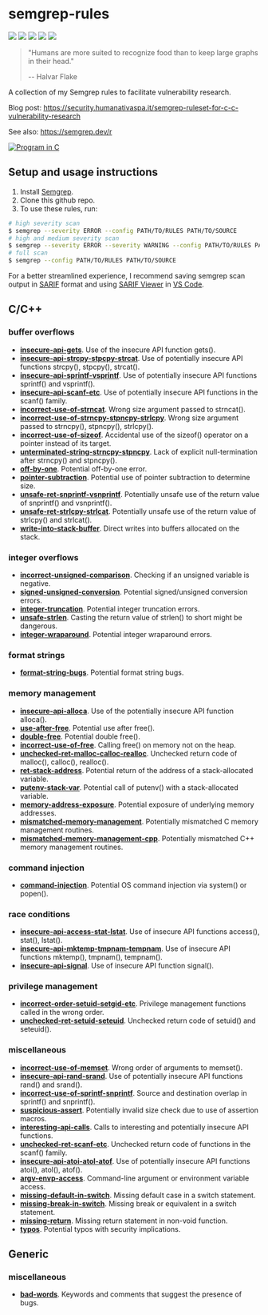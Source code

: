 # semgrep-rules
[![](https://img.shields.io/github/stars/0xdea/semgrep-rules.svg?color=yellow)](https://github.com/0xdea/semgrep-rules)
[![](https://img.shields.io/github/forks/0xdea/semgrep-rules.svg?color=green)](https://github.com/0xdea/semgrep-rules)
[![](https://img.shields.io/github/watchers/0xdea/semgrep-rules.svg?color=red)](https://github.com/0xdea/semgrep-rules)
[![](https://img.shields.io/badge/twitter-%400xdea-blue.svg)](https://twitter.com/0xdea)
[![](https://img.shields.io/badge/mastodon-%40raptor-purple.svg)](https://infosec.exchange/@raptor)

> "Humans are more suited to recognize food than to keep large graphs in their head." 
> 
> -- Halvar Flake

A collection of my Semgrep rules to facilitate vulnerability research.

Blog post: https://security.humanativaspa.it/semgrep-ruleset-for-c-c-vulnerability-research

See also: https://semgrep.dev/r

[![Program in C](https://img.youtube.com/vi/tas0O586t80/sddefault.jpg)](https://www.youtube.com/embed/tas0O586t80)

## Setup and usage instructions

1. Install [Semgrep](https://semgrep.dev/docs/getting-started/). 
2. Clone this github repo.
3. To use these rules, run:

```sh
# high severity scan
$ semgrep --severity ERROR --config PATH/TO/RULES PATH/TO/SOURCE
# high and medium severity scan
$ semgrep --severity ERROR --severity WARNING --config PATH/TO/RULES PATH/TO/SOURCE
# full scan
$ semgrep --config PATH/TO/RULES PATH/TO/SOURCE
```

For a better streamlined experience, I recommend saving semgrep scan output in [SARIF](https://sarifweb.azurewebsites.net/) format and using [SARIF Viewer](https://marketplace.visualstudio.com/items?itemName=MS-SarifVSCode.sarif-viewer) in [VS Code](https://code.visualstudio.com/).

## C/C++

### buffer overflows
* [**insecure-api-gets**](https://github.com/0xdea/semgrep-rules/blob/main/c/insecure-api-gets.yaml). Use of the insecure API function gets().
* [**insecure-api-strcpy-stpcpy-strcat**](https://github.com/0xdea/semgrep-rules/blob/main/c/insecure-api-strcpy-stpcpy-strcat.yaml). Use of potentially insecure API functions strcpy(), stpcpy(), strcat().
* [**insecure-api-sprintf-vsprintf**](https://github.com/0xdea/semgrep-rules/blob/main/c/insecure-api-sprintf-vsprintf.yaml). Use of potentially insecure API functions sprintf() and vsprintf().
* [**insecure-api-scanf-etc**](https://github.com/0xdea/semgrep-rules/blob/main/c/insecure-api-scanf-etc.yaml). Use of potentially insecure API functions in the scanf() family.
* [**incorrect-use-of-strncat**](https://github.com/0xdea/semgrep-rules/blob/main/c/incorrect-use-of-strncat.yaml). Wrong size argument passed to strncat().
* [**incorrect-use-of-strncpy-stpncpy-strlcpy**](https://github.com/0xdea/semgrep-rules/blob/main/c/incorrect-use-of-strncpy-stpncpy-strlcpy.yaml). Wrong size argument passed to strncpy(), stpncpy(), strlcpy().
* [**incorrect-use-of-sizeof**](https://github.com/0xdea/semgrep-rules/blob/main/c/incorrect-use-of-sizeof.yaml). Accidental use of the sizeof() operator on a pointer instead of its target.
* [**unterminated-string-strncpy-stpncpy**](https://github.com/0xdea/semgrep-rules/blob/main/c/unterminated-string-strncpy-stpncpy.yaml). Lack of explicit null-termination after strncpy() and stpncpy().
* [**off-by-one**](https://github.com/0xdea/semgrep-rules/blob/main/c/off-by-one.yaml). Potential off-by-one error.
* [**pointer-subtraction**](https://github.com/0xdea/semgrep-rules/blob/main/c/pointer-subtraction.yaml). Potential use of pointer subtraction to determine size.
* [**unsafe-ret-snprintf-vsnprintf**](https://github.com/0xdea/semgrep-rules/blob/main/c/unsafe-ret-snprintf-vsnprintf.yaml). Potentially unsafe use of the return value of snprintf() and vsnprintf().
* [**unsafe-ret-strlcpy-strlcat**](https://github.com/0xdea/semgrep-rules/blob/main/c/unsafe-ret-strlcpy-strlcat.yaml). Potentially unsafe use of the return value of strlcpy() and strlcat().
* [**write-into-stack-buffer**](https://github.com/0xdea/semgrep-rules/blob/main/c/write-into-stack-buffer.yaml). Direct writes into buffers allocated on the stack.

### integer overflows
* [**incorrect-unsigned-comparison**](https://github.com/0xdea/semgrep-rules/blob/main/c/incorrect-unsigned-comparison.yaml). Checking if an unsigned variable is negative.
* [**signed-unsigned-conversion**](https://github.com/0xdea/semgrep-rules/blob/main/c/signed-unsigned-conversion.yaml). Potential signed/unsigned conversion errors.
* [**integer-truncation**](https://github.com/0xdea/semgrep-rules/blob/main/c/integer-truncation.yaml). Potential integer truncation errors.
* [**unsafe-strlen**](https://github.com/0xdea/semgrep-rules/blob/main/c/unsafe-strlen.yaml). Casting the return value of strlen() to short might be dangerous.
* [**integer-wraparound**](https://github.com/0xdea/semgrep-rules/blob/main/c/integer-wraparound.yaml). Potential integer wraparound errors.

### format strings
* [**format-string-bugs**](https://github.com/0xdea/semgrep-rules/blob/main/c/format-string-bugs.yaml). Potential format string bugs.

### memory management
* [**insecure-api-alloca**](https://github.com/0xdea/semgrep-rules/blob/main/c/insecure-api-alloca.yaml). Use of the potentially insecure API function alloca().
* [**use-after-free**](https://github.com/0xdea/semgrep-rules/blob/main/c/use-after-free.yaml). Potential use after free().
* [**double-free**](https://github.com/0xdea/semgrep-rules/blob/main/c/double-free.yaml). Potential double free().
* [**incorrect-use-of-free**](https://github.com/0xdea/semgrep-rules/blob/main/c/incorrect-use-of-free.yaml). Calling free() on memory not on the heap.
* [**unchecked-ret-malloc-calloc-realloc**](https://github.com/0xdea/semgrep-rules/blob/main/c/unchecked-ret-malloc-calloc-realloc.yaml). Unchecked return code of malloc(), calloc(), realloc().
* [**ret-stack-address**](https://github.com/0xdea/semgrep-rules/blob/main/c/ret-stack-address.yaml). Potential return of the address of a stack-allocated variable.
* [**putenv-stack-var**](https://github.com/0xdea/semgrep-rules/blob/main/c/putenv-stack-var.yaml). Potential call of putenv() with a stack-allocated variable.
* [**memory-address-exposure**](https://github.com/0xdea/semgrep-rules/blob/main/c/memory-address-exposure.yaml). Potential exposure of underlying memory addresses.
* [**mismatched-memory-management**](https://github.com/0xdea/semgrep-rules/blob/main/c/mismatched-memory-management.yaml). Potentially mismatched C memory management routines.
* [**mismatched-memory-management-cpp**](https://github.com/0xdea/semgrep-rules/blob/main/c/mismatched-memory-management-cpp.yaml). Potentially mismatched C++ memory management routines.

### command injection
* [**command-injection**](https://github.com/0xdea/semgrep-rules/blob/main/c/command-injection.yaml). Potential OS command injection via system() or popen().

### race conditions
* [**insecure-api-access-stat-lstat**](https://github.com/0xdea/semgrep-rules/blob/main/c/insecure-api-access-stat-lstat.yaml). Use of insecure API functions access(), stat(), lstat().
* [**insecure-api-mktemp-tmpnam-tempnam**](https://github.com/0xdea/semgrep-rules/blob/main/c/insecure-api-mktemp-tmpnam-tempnam.yaml). Use of insecure API functions mktemp(), tmpnam(), tempnam().
* [**insecure-api-signal**](https://github.com/0xdea/semgrep-rules/blob/main/c/insecure-api-signal.yaml). Use of insecure API function signal().

### privilege management
* [**incorrect-order-setuid-setgid-etc**](https://github.com/0xdea/semgrep-rules/blob/main/c/incorrect-order-setuid-setgid-etc.yaml). Privilege management functions called in the wrong order.
* [**unchecked-ret-setuid-seteuid**](https://github.com/0xdea/semgrep-rules/blob/main/c/unchecked-ret-setuid-seteuid.yaml). Unchecked return code of setuid() and seteuid().

### miscellaneous
* [**incorrect-use-of-memset**](https://github.com/0xdea/semgrep-rules/blob/main/c/incorrect-use-of-memset.yaml). Wrong order of arguments to memset().
* [**insecure-api-rand-srand**](https://github.com/0xdea/semgrep-rules/blob/main/c/insecure-api-rand-srand.yaml). Use of potentially insecure API functions rand() and srand().
* [**incorrect-use-of-sprintf-snprintf**](https://github.com/0xdea/semgrep-rules/blob/main/c/incorrect-use-of-sprintf-snprintf.yaml). Source and destination overlap in sprintf() and snprintf().
* [**suspicious-assert**](https://github.com/0xdea/semgrep-rules/blob/main/c/suspicious-assert.yaml). Potentially invalid size check due to use of assertion macros.
* [**interesting-api-calls**](https://github.com/0xdea/semgrep-rules/blob/main/c/interesting-api-calls.yaml). Calls to interesting and potentially insecure API functions.
* [**unchecked-ret-scanf-etc**](https://github.com/0xdea/semgrep-rules/blob/main/c/unchecked-ret-scanf-etc.yaml). Unchecked return code of functions in the scanf() family.
* [**insecure-api-atoi-atol-atof**](https://github.com/0xdea/semgrep-rules/blob/main/c/insecure-api-atoi-atol-atof.yaml). Use of potentially insecure API functions atoi(), atol(), atof().
* [**argv-envp-access**](https://github.com/0xdea/semgrep-rules/blob/main/c/argv-envp-access.yaml). Command-line argument or environment variable access.
* [**missing-default-in-switch**](https://github.com/0xdea/semgrep-rules/blob/main/c/missing-default-in-switch.yaml). Missing default case in a switch statement.
* [**missing-break-in-switch**](https://github.com/0xdea/semgrep-rules/blob/main/c/missing-break-in-switch.yaml). Missing break or equivalent in a switch statement.
* [**missing-return**](https://github.com/0xdea/semgrep-rules/blob/main/c/missing-return.yaml). Missing return statement in non-void function.
* [**typos**](https://github.com/0xdea/semgrep-rules/blob/main/c/typos.yaml). Potential typos with security implications.

## Generic

### miscellaneous
* [**bad-words**](https://github.com/0xdea/semgrep-rules/blob/main/generic/bad-words.yaml). Keywords and comments that suggest the presence of bugs.
